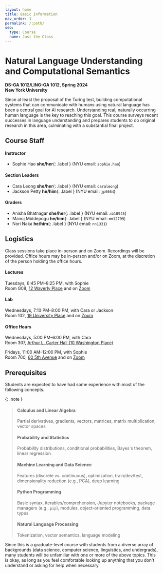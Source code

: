 ```yaml
---
layout: home
title: Basic Information 
nav_order: 1
permalink: /:path/
seo:
  type: Course
  name: Just the Class
---
```


# Natural Language Understanding and Computational Semantics

**DS-GA 1012/LING-GA 1012, Spring 2024**<br />
**New York University**

Since at least the proposal of the Turing test, building computational systems that can communicate with humans using natural language has been a central goal for Al research. Understanding real, naturally occurring human language is the key to reaching this goal. This course surveys recent successes in language understanding and prepares students to do original research in this area, culminating with a substantial final project. 

## Course Staff

#### Instructor

* Sophie Hao **she/her**{: .label } (NYU email: `sophie.hao`)

#### Section Leaders

* Cara Leong **she/her**{: .label } (NYU email: `caraleong`)
* Jackson Petty **he/him**{: .label } (NYU email: `jp6664`)

#### Graders

* Anisha Bhatnagar **she/her**{: .label } (NYU email: `ab10945`)
* Manoj Middepogu **he/him**{: .label } (NYU email: `mm12799`) 
* Nori Naka **he/him**{: .label } (NYU email: `nn1331`) 

## Logistics

Class sessions take place in-person and on Zoom. Recordings will be provided. Office hours may be in-person and/or on Zoom, at the discretion of the person holding the office hours.

#### Lectures

Tuesdays, 6:45 PM–8:25 PM, with Sophie<br />
Room G08, [12 Waverly Place](https://goo.gl/maps/3qye7472KPRqERbi8) and on [Zoom](https://nyu.zoom.us/j/92219995802?pwd=Tm9jNVdtWkVwazd6cUxEU0h0K2ZZZz09)

#### Lab

Wednesdays, 7:10 PM–8:00 PM, with Cara or Jackson<br />
Room 102, [19 University Place](https://maps.app.goo.gl/gZFoDtF17dD4VAH97) and on [Zoom](https://nyu.zoom.us/j/92219995802?pwd=Tm9jNVdtWkVwazd6cUxEU0h0K2ZZZz09)

#### Office Hours

Wednesdays, 5:00 PM–6:00 PM, with Cara<br />
Room 307, [Arthur L. Carter Hall (10 Washington Place)](https://maps.app.goo.gl/AUKATEnYwBccmE4v8)

Fridays, 11:00 AM–12:00 PM, with Sophie<br />
Room 700, [60 5th Avenue](https://maps.app.goo.gl/vmJ9bgaZyJDrRj5c6) and on [Zoom](https://nyu.zoom.us/j/92219995802?pwd=Tm9jNVdtWkVwazd6cUxEU0h0K2ZZZz09)

## Prerequisites

Students are expected to have had some experience with most of the following concepts.

{: .note }
> #### Calculus and Linear Algebra
> Partial derivatives, gradients, vectors, matrices, matrix multiplication, vector spaces
>
> #### Probability and Statistics
> Probability distributions, conditional probabilities, Bayes's theorem, linear regression
>
> #### Machine Learning and Data Science
> Features (discrete vs. continuous), optimization, train/dev/test, dimensionality reduction (e.g., PCA), deep learning
>
> #### Python Programming
> Basic syntax, iterables/comprehension, Jupyter notebooks, package managers (e.g., `pip`), modules, object-oriented programming, data types
>
> #### Natural Language Processing
> Tokenization, vector semantics, language modeling

Since this is a graduate-level course with students from a diverse array of backgrounds (data science, computer science, linguistics, and undergrads), many students will be unfamiliar with one or more of the above topics. This is okay, as long as you feel comfortable looking up anything that you don't understand or asking for help when necessary. 

<!--
## Is This the Right Course for Me?

NYU has three natural language processing (NLP) courses at the graduate level:

* CSCI-GA 2590, Natural Language Processing
* DS-GA 1011, Natural Language Processing with Representation Learning
* DS-GA 1012, Natural Language Understanding and Computational Semantics

DS-GA 1012 (this course) is the only graduate-level NLP course offered this semester. An undergraduate-level NLP course (CSCI-UA 480) is being offered by Adam Meyers, and NLP courses are also being offered at NYU Abu Dhabi (CS-UH 2216) and NYU Shanghai (CSCI-SHU 376).

DS-GA 1012 differs from CSCI-GA 2590 and DS-GA 1011 in its focus on cutting-edge research in the area of language understanding. CSCI-GA 2590 and DS-GA 1011 usually cover similar material, and are dedicated to teaching you the basic techniques of NLP in depth: word embeddings, deep learning, sequence modeling, transfer learning, large language models, and alignment. In DS-GA 1012 we will spend the first half of the semester reviewing these techniques quickly, at a high level. We will skip several topics, such as recurrent architectures, in order to get you caught up to the state of the art as soon as possible. After spring break, we will survey recent NLP research surrounding the question of whether modern language models such as ChatGPT understand the meaning of natural language. Along the way, we will be thinking critically about what "meaning" is, what it means for an AI system to "understand" it, and how to distinguish true intelligence from a complicated bag of tricks.

Many former students of DS-GA 1012 have gone on to take CSCI-GA 2590 or DS-GA 1011, and _vice versa_.
-->